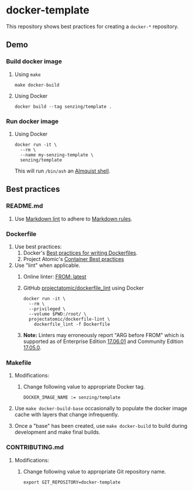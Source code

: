 # docker-template

This repository shows best practices for creating a `docker-*` repository.

## Demo

### Build docker image

1. Using `make`

    ```console
    make docker-build
    ```

1. Using Docker

    ```console
    docker build --tag senzing/template .
    ```

### Run docker image

1. Using Docker

    ```console
    docker run -it \
      --rm \
      --name my-senzing-template \
      senzing/template
    ```

    This will run `/bin/ash` an [Almquist shell](https://en.wikipedia.org/wiki/Almquist_shell).

## Best practices

### README.md

1. Use [Markdown lint](https://dlaa.me/markdownlint/) to adhere to
    [Markdown rules](https://github.com/DavidAnson/markdownlint/blob/master/doc/Rules.md).

### Dockerfile

1. Use best practices:
    1. Docker's [Best practices for writing Dockerfiles](https://docs.docker.com/develop/develop-images/dockerfile_best-practices/).
    1. Project Atomic's [Container Best practices](http://docs.projectatomic.io/container-best-practices)
1. Use "lint" when applicable.
    1. Online linter: [FROM: latest](https://www.fromlatest.io)
    1. GitHub [projectatomic/dockerfile_lint](https://github.com/projectatomic/dockerfile_lint) using Docker

        ```console
        docker run -it \
          --rm \
          --privileged \
          --volume $PWD:/root/ \
          projectatomic/dockerfile-lint \
            dockerfile_lint -f Dockerfile
        ```

    1. **Note:** Linters may erroneously report "ARG before FROM" which is supported as of
        Enterprise Edition [17.06.01](https://docs.docker.com/engine/release-notes/#17061-ee-1) and
        Community Edition [17.05.0](https://docs.docker.com/engine/release-notes/#17050-ce).

### Makefile

1. Modifications:
    1. Change following value to appropriate Docker tag.

        ```make
        DOCKER_IMAGE_NAME := senzing/template
        ```

1. Use `make docker-build-base` occasionally to populate the docker image cache with layers that change infrequently.
1. Once a "base" has been created, use `make docker-build` to build during development and make final builds.

### CONTRIBUTING.md

1. Modifications:
    1. Change following value to appropriate Git repository name.

        ```markdown
        export GIT_REPOSITORY=docker-template
        ```
